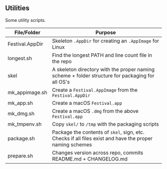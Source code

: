 ## Utilities
Some utility scripts.

| File/Folder        | Purpose |
|--------------------|---------|
| Festival.AppDir    | Skeleton `.AppDir` for creating an `.AppImage` for Linux
| longest.sh         | Find the longest PATH and line count file in the repo
| skel               | A skeleton directory with the proper naming scheme + folder structure for packaging for all OS's
| mk_appimage.sh     | Create a `Festival.AppImage` from the `Festival.AppDir` 
| mk_app.sh          | Create a macOS `Festival.app` 
| mk_dmg.sh          | Create a macOS `.dmg` from the above `Festival.app`
| mk_tmpenv.sh       | Copy `skel/` to `/tmp` with the packaging scripts
| package.sh         | Package the contents of `skel`, sign, etc. Checks if all files exist and have the proper naming schemes
| prepare.sh         | Changes version across repo, commits README.md + CHANGELOG.md
